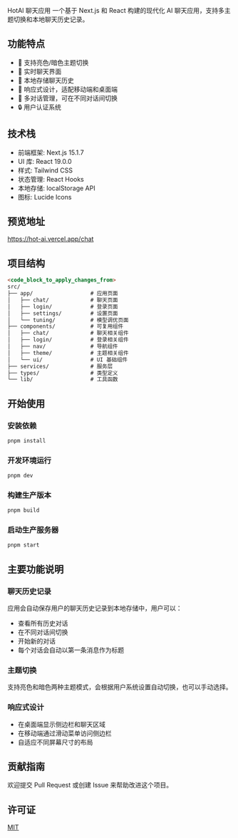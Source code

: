 HotAI 聊天应用
一个基于 Next.js 和 React 构建的现代化 AI 聊天应用，支持多主题切换和本地聊天历史记录。

## 功能特点

- 🎨 支持亮色/暗色主题切换
- 💬 实时聊天界面
- 📝 本地存储聊天历史
- 📱 响应式设计，适配移动端和桌面端
- 🔄 多对话管理，可在不同对话间切换
- 🔒 用户认证系统

## 技术栈

- 前端框架: Next.js 15.1.7
- UI 库: React 19.0.0
- 样式: Tailwind CSS
- 状态管理: React Hooks
- 本地存储: localStorage API
- 图标: Lucide Icons

## 预览地址

https://hot-ai.vercel.app/chat

## 项目结构

```开源/ai/hotai/README.md
<code_block_to_apply_changes_from>
src/
├── app/                  # 应用页面
│   ├── chat/             # 聊天页面
│   ├── login/            # 登录页面
│   ├── settings/         # 设置页面
│   └── tuning/           # 模型调优页面
├── components/           # 可复用组件
│   ├── chat/             # 聊天相关组件
│   ├── login/            # 登录相关组件
│   ├── nav/              # 导航组件
│   ├── theme/            # 主题相关组件
│   └── ui/               # UI 基础组件
├── services/             # 服务层
├── types/                # 类型定义
└── lib/                  # 工具函数
```

## 开始使用

### 安装依赖

```bash
pnpm install
```

### 开发环境运行

```bash
pnpm dev
```

### 构建生产版本

```bash
pnpm build
```

### 启动生产服务器

```bash
pnpm start
```

## 主要功能说明

### 聊天历史记录

应用会自动保存用户的聊天历史记录到本地存储中，用户可以：

- 查看所有历史对话
- 在不同对话间切换
- 开始新的对话
- 每个对话会自动以第一条消息作为标题

### 主题切换

支持亮色和暗色两种主题模式，会根据用户系统设置自动切换，也可以手动选择。

### 响应式设计

- 在桌面端显示侧边栏和聊天区域
- 在移动端通过滑动菜单访问侧边栏
- 自适应不同屏幕尺寸的布局

## 贡献指南

欢迎提交 Pull Request 或创建 Issue 来帮助改进这个项目。

## 许可证

[MIT](LICENSE)
